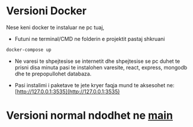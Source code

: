 # Versioni Docker

Nese keni docker te instaluar ne pc tuaj,

- Futuni ne terminal/CMD ne folderin e projektit pastaj shkruani

```bash
docker-compose up
```

- Ne varesi te shpejtesise se internetit dhe shpejtesise se pc duhet te prisni disa minuta pasi te instalohen varesite, react, express, mongodb dhe te prepopullohet databaza.

- Pasi instalimi i paketave te jete kryer faqja mund te aksesohet ne: [http://127.0.0.1:3535](http://127.0.0.1:3535)

# Versioni normal ndodhet ne [main](https://github.com/arionkosturi/React-Project-Unified-with-Backend/tree/main)

